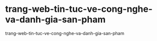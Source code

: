 # trang-web-tin-tuc-ve-cong-nghe-va-danh-gia-san-pham
trang-web-tin-tuc-ve-cong-nghe-va-danh-gia-san-pham
